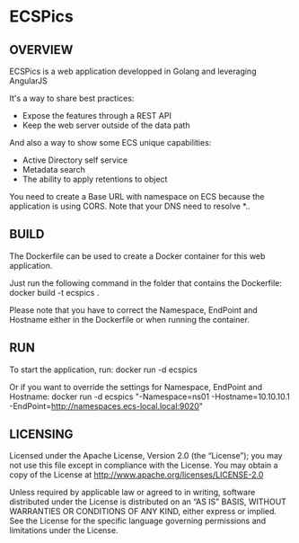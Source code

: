 ECSPics
==============

OVERVIEW
--------------

ECSPics is a web application developped in Golang and leveraging AngularJS

It's a way to share best practices:

- Expose the features through a REST API
- Keep the web server outside of the data path

And also a way to show some ECS unique capabilities:

- Active Directory self service
- Metadata search
- The ability to apply retentions to object

You need to create a Base URL with namespace on ECS because the application is using CORS.
Note that your DNS need to resolve *.<ECS Base URL>.

BUILD
--------------

The Dockerfile can be used to create a Docker container for this web application.

Just run the following command in the folder that contains the Dockerfile: docker build -t ecspics . 

Please note that you have to correct the Namespace, EndPoint and Hostname either in the Dockerfile or when running the container.

RUN
--------------

To start the application, run: docker run -d ecspics

Or if you want to override the settings for Namespace, EndPoint and Hostname: docker run -d ecspics "-Namespace=ns01 -Hostname=10.10.10.1 -EndPoint=http://namespaces.ecs-local.local:9020"

LICENSING
--------------

Licensed under the Apache License, Version 2.0 (the “License”); you may not use this file except in compliance with the License. You may obtain a copy of the License at <http://www.apache.org/licenses/LICENSE-2.0>

Unless required by applicable law or agreed to in writing, software distributed under the License is distributed on an “AS IS” BASIS, WITHOUT WARRANTIES OR CONDITIONS OF ANY KIND, either express or implied. See the License for the specific language governing permissions and limitations under the License.
